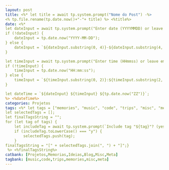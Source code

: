 ```yaml
---
layout: post
title: <%* let title = await tp.system.prompt("Nome do Post") -%>
<% tp.file.rename(tp.date.now()+"-"+ title) %> <%title%>
date: <%*
let dateInput = await tp.system.prompt("Enter date (YYYYMMDD) or leave empty for current date");
if (!dateInput) {
    dateInput = tp.date.now("YYYY-MM-DD");
} else {
    dateInput = `${dateInput.substring(0, 4)}-${dateInput.substring(4, 6)}-${dateInput.substring(6, 8)}`;
}

let timeInput = await tp.system.prompt("Enter time (HHmmss) or leave empty for current time");
if (!timeInput) {
    timeInput = tp.date.now("HH:mm:ss");
} else {
    timeInput = `${timeInput.substring(0, 2)}:${timeInput.substring(2, 4)}:${timeInput.substring(4, 6)}`;
}

let dateTime = `${dateInput} ${timeInput} ${tp.date.now("ZZ")}`;
%> <%dateTime%>
categories: Projetos
tags: <%* let tags = ["memories", "music", "code", "trips", "misc", "meta"];
let selectedTags = [];
let finalTagsString = "";
for (let tag of tags) {
    let includeTag = await tp.system.prompt(`Include tag "${tag}"? (yes/no)`);
    if (includeTag.toLowerCase() === "y") {
        selectedTags.push(tag);
    }
finalTagsString = "[" + selectedTags.join(", ") + "]";}
 %> <%finalTagsString%>
catbank: [Projetos,Memorias,Ideias,Blog,Misc,Meta]
tagbank: [music,code,trips,memories,misc,meta]
---
```





